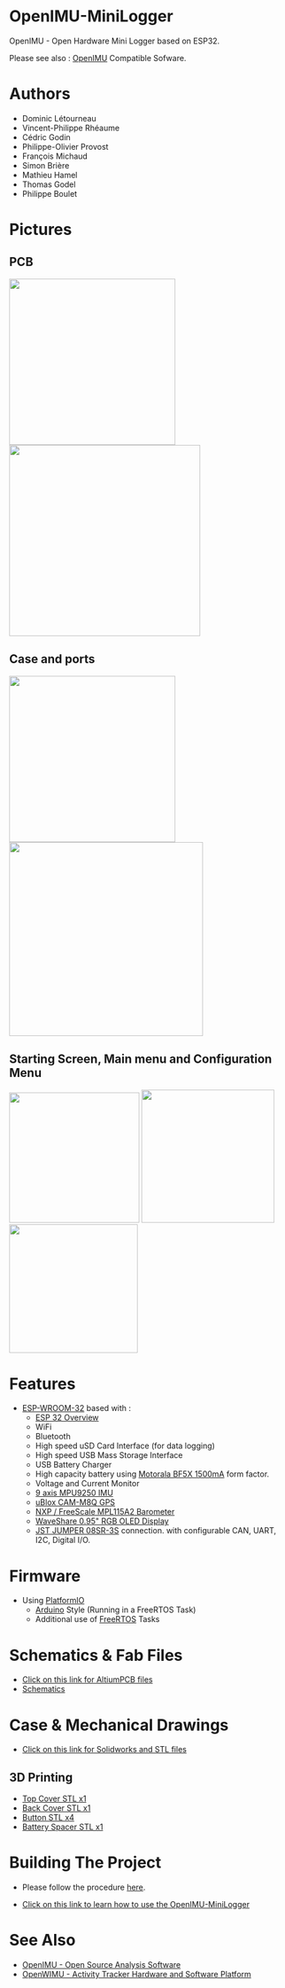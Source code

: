 # OpenIMU-MiniLogger
OpenIMU - Open Hardware Mini Logger based on ESP32. 

Please see also :
[OpenIMU](https://github.com/introlab/OpenIMU) Compatible Sofware.

# Authors
* Dominic Létourneau
* Vincent-Philippe Rhéaume
* Cédric Godin
* Philippe-Olivier Provost
* François Michaud
* Simon Brière
* Mathieu Hamel
* Thomas Godel
* Philippe Boulet

# Pictures
## PCB

<img src="./docs/images/OpenIMU_PCB_Front.jpg" width="300">  <img src="./docs/images/OpenIMU_PCB_Back.jpg" width="345">

## Case and ports

<img src="./docs/images/OpenIMU_Case.jpg" width="300">  <img src="./docs/images/OpenIMU_Ports.jpg" width="350">

## Starting Screen, Main menu and Configuration Menu

<img src="./docs/images/Starting_Menu.jpg" width="235"> <img src="./docs/images/Main_Menu_Page1.jpg" width="240">  <img src="./docs/images/Configuration_Menu.jpg" width="232">



# Features
* [ESP-WROOM-32](https://www.espressif.com/en/esp-wroom-32/resources) based with :
  * [ESP 32 Overview](https://www.espressif.com/en/products/hardware/esp32/overview)
  * WiFi
  * Bluetooth
  * High speed uSD Card Interface (for data logging)
  * High speed USB Mass Storage Interface
  * USB Battery Charger
  * High capacity battery using [Motorala BF5X 1500mA](https://www.battdepot.com/ca/model/cell+phone+battery/motorola/mb525/cmo206.aspx) form factor.
  * Voltage and Current Monitor
  * [9 axis MPU9250 IMU](https://www.invensense.com/products/motion-tracking/9-axis/mpu-9250/)
  * [uBlox CAM-M8Q GPS](https://www.u-blox.com/en/product/cam-m8-series)
  * [NXP / FreeScale MPL115A2 Barometer](https://www.nxp.com/docs/en/data-sheet/MPL115A2.pdf)
  * [WaveShare 0.95" RGB OLED Display](https://www.waveshare.com/wiki/0.95inch_RGB_OLED_(B))
  * [JST JUMPER 08SR-3S](https://www.digikey.ca/product-detail/en/A08SR08SR30K305B/455-3020-ND/6009396/?itemSeq=309204146) connection. with configurable CAN, UART, I2C, Digital I/O.

# Firmware
* Using [PlatformIO](https://platformio.org/)
  * [Arduino](https://github.com/espressif/arduino-esp32) Style (Running in a FreeRTOS Task)
  * Additional use of [FreeRTOS](https://www.freertos.org/) Tasks 

# Schematics & Fab Files
* [Click on this link for AltiumPCB files](./Hardware/AltiumPCB)
* [Schematics](./Hardware/AltiumPCB/Project%20Outputs%20for%20OpenIMU/2018-06-04/OpenIMU.PDF)

# Case & Mechanical Drawings
* [Click on this link for Solidworks and STL files](./Hardware/Solidworks)

## 3D Printing
* [Top Cover STL x1](./Hardware/Solidworks/Top%20Cover.STL)
* [Back Cover STL x1](./Hardware/Solidworks/Back%20Cover%20R2.STL)
* [Button STL x4](./Hardware/Solidworks/Bouton%20Open%20MU.STL)
* [Battery Spacer STL x1](./Hardware/Solidworks/Standoff%20Batterie.STL)

# Building The Project
* Please follow the procedure [here](https://github.com/introlab/OpenIMU-MiniLogger/wiki/Development-Tools).

* [Click on this link to learn how to use the OpenIMU-MiniLogger](./Firmware-IDF/README.md)


# See Also
* [OpenIMU - Open Source Analysis Software](https://github.com/introlab/OpenIMU)
* [OpenWIMU - Activity Tracker Hardware and Software Platform](https://github.com/introlab/openwimu)
